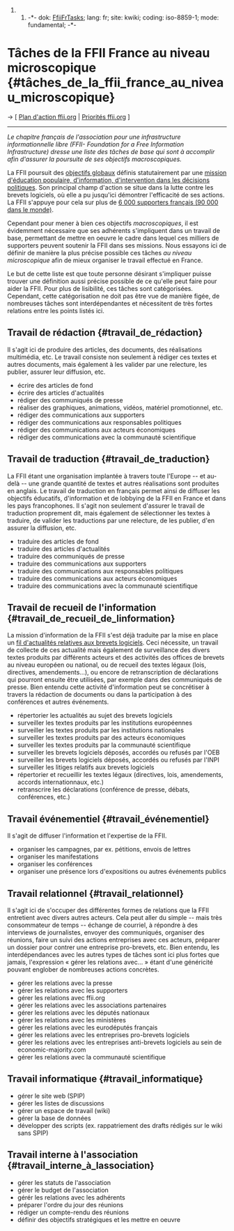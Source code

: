 1.  1.  -\*- dok: [FfiiFrTasks](FfiiFrTasks "wikilink"); lang: fr; site:
        kwiki; coding: iso-8859-1; mode: fundamental; -\*-

# Tâches de la FFII France au niveau microscopique {#tâches_de_la_ffii_france_au_niveau_microscopique}

-\> \[ [ Plan d\'action ffii.org](FfiiPlan0510Fr "wikilink") \| [
Priorités ffii.org](FfiiprojPriorEn "wikilink") \]

------------------------------------------------------------------------

*Le chapitre français de l\'association pour une infrastructure
informationnelle libre (FFII- Foundation for a Free Information
Infrastructure) dresse une liste des tâches de base qui sont à accomplir
afin d\'assurer la poursuite de ses objectifs macroscopiques.*

La FFII poursuit des [objectifs
globaux](http://www.ffii.org/assoc/statut/zweck/index.en.html "wikilink")
définis statutairement par une [mission d\'éducation populaire,
d\'information, d\'intervention dans les décisions
politiques](http://www.ffii.org/assoc/statut/index.en.html "wikilink").
Son principal champ d\'action se situe dans la lutte contre les brevets
logiciels, où elle a pu jusqu\'ici démontrer l\'efficacité de ses
actions. La FFII s\'appuye pour cela sur plus de [6 000 supporters
français (90 000 dans le
monde)](http://www.ffii.org/members/index.fr.html "wikilink").

Cependant pour mener à bien ces objectifs *macroscopiques*, il est
évidemment nécessaire que ses adhérents s\'impliquent dans un travail de
base, permettant de mettre en oeuvre le cadre dans lequel ces milliers
de supporters peuvent soutenir la FFII dans ses missions. Nous essayons
ici de définir de manière la plus précise possible ces tâches *au niveau
microscopique* afin de mieux organiser le travail effectué en France.

Le but de cette liste est que toute personne désirant s\'impliquer
puisse trouver une définition aussi précise possible de ce qu\'elle peut
faire pour aider la FFII. Pour plus de lisibilité, ces tâches sont
catégorisées. Cependant, cette catégorisation ne doit pas être vue de
manière figée, de nombreuses tâches sont interdépendantes et nécessitent
de très fortes relations entre les points listés ici.

## Travail de rédaction {#travail_de_rédaction}

Il s\'agit ici de produire des articles, des documents, des réalisations
multimédia, etc. Le travail consiste non seulement à rédiger ces textes
et autres documents, mais également à les valider par une relecture, les
publier, assurer leur diffusion, etc.

-   écrire des articles de fond
-   écrire des articles d\'actualités
-   rédiger des communiqués de presse
-   réaliser des graphiques, animations, vidéos, matériel promotionnel,
    etc.
-   rédiger des communications aux supporters
-   rédiger des communications aux responsables politiques
-   rédiger des communications aux acteurs économiques
-   rédiger des communications avec la communauté scientifique

## Travail de traduction {#travail_de_traduction}

La FFII étant une organisation implantée à travers toute l\'Europe \--
et au-delà \-- une grande quantité de textes et autres réalisations sont
produites en anglais. Le travail de traduction en français permet ainsi
de diffuser les objectifs éducatifs, d\'information et de lobbying de la
FFII en France et dans les pays francophones. Il s\'agit non seulement
d\'assurer le travail de traduction proprement dit, mais également de
sélectionner les textes à traduire, de valider les traductions par une
relecture, de les publier, d\'en assurer la diffusion, etc.

-   traduire des articles de fond
-   traduire des articles d\'actualités
-   traduire des communiqués de presse
-   traduire des communications aux supporters
-   traduire des communications aux responsables politiques
-   traduire des communications aux acteurs économiques
-   traduire des communications avec la communauté scientifique

## Travail de recueil de l\'information {#travail_de_recueil_de_linformation}

La mission d\'information de la FFII s\'est déjà traduite par la mise en
place un [ fil d\'actualités relatives aux brevets
logiciels](SwpatcninoFr "wikilink"). Ceci nécessite, un travail de
collecte de ces actualité mais également de surveillance des divers
textes produits par différents acteurs et des activités des offices de
brevets au niveau européen ou national, ou de recueil des textes légaux
(lois, directives, amendements\...), ou encore de retranscription de
déclarations qui pourront ensuite être utilisées, par exemple dans des
communiqués de presse. Bien entendu cette activité d\'information peut
se concrétiser à travers la rédaction de documents ou dans la
participation à des conférences et autres événements.

-   répertorier les actualités au sujet des brevets logiciels
-   surveiller les textes produits par les institutions européennes
-   surveiller les textes produits par les institutions nationales
-   surveiller les textes produits par des acteurs économiques
-   surveiller les textes produits par la communauté scientifique
-   surveiller les brevets logiciels déposés, accordés ou refusés par
    l\'OEB
-   surveiller les brevets logiciels déposés, accordés ou refusés par
    l\'INPI
-   surveiller les litiges relatifs aux brevets logiciels
-   répertorier et recueillir les textes légaux (directives, lois,
    amendements, accords internationnaux, etc.)
-   retranscrire les déclarations (conférence de presse, débats,
    conférences, etc.)

## Travail événementiel {#travail_événementiel}

Il s\'agit de diffuser l\'information et l\'expertise de la FFII.

-   organiser les campagnes, par ex. pétitions, envois de lettres
-   organiser les manifestations
-   organiser les conférences
-   organiser une présence lors d\'expositions ou autres événements
    publics

## Travail relationnel {#travail_relationnel}

Il s\'agit ici de s\'occuper des différentes formes de relations que la
FFII entretient avec divers autres acteurs. Cela peut aller du simple
\-- mais très consommateur de temps \-- échange de courriel, à répondre
à des interviews de journalistes, envoyer des communiqués, organiser des
réunions, faire un suivi des actions entreprises avec ces acteurs,
préparer un dossier pour contrer une entreprise pro-brevets, etc. Bien
entendu, les interdépendances avec les autres types de tâches sont ici
plus fortes que jamais, l\'expression « gérer les relations avec\... »
étant d\'une généricité pouvant englober de nombreuses actions
concrètes.

-   gérer les relations avec la presse
-   gérer les relations avec les supporters
-   gérer les relations avec ffii.org
-   gérer les relations avec les associations partenaires
-   gérer les relations avec les députés nationaux
-   gérer les relations avec les ministères
-   gérer les relations avec les eurodéputés français
-   gérer les relations avec les entreprises pro-brevets logiciels
-   gérer les relations avec les entreprises anti-brevets logiciels au
    sein de economic-majority.com
-   gérer les relations avec la communauté scientifique

## Travail informatique {#travail_informatique}

-   gérer le site web (SPIP)
-   gérer les listes de discussions
-   gérer un espace de travail (wiki)
-   gérer la base de données
-   développer des scripts (ex. rappatriement des drafts rédigés sur le
    wiki sans SPIP)

## Travail interne à l\'association {#travail_interne_à_lassociation}

-   gérer les statuts de l\'association
-   gérer le budget de l\'association
-   gérér les relations avec les adhérents
-   préparer l\'ordre du jour des réunions
-   rédiger un compte-rendu des réunions
-   définir des objectifs stratégiques et les mettre en oeuvre
